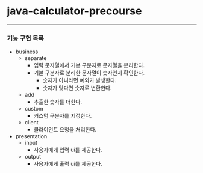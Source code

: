 # java-calculator-precourse

---

### 기능 구현 목록

- business
  - separate
    - 입력 문자열에서 기본 구분자로 문자열을 분리한다.
    - 기본 구분자로 분리한 문자열이 숫자인지 확인한다.
      - 숫자가 아니라면 예외가 발생한다.
      - 숫자가 맞다면 숫자로 변환한다.
  - add
    - 추출한 숫자를 더한다.
  - custom
    - 커스텀 구분자를 지정한다. 
  - client
    - 클라이언트 요청을 처리한다.
- presentation
  - input
    - 사용자에게 입력 ui를 제공한다.
  - output
    - 사용자에게 출력 ui를 제공한다.